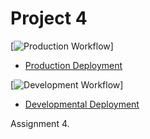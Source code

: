 # Project 4

[![Production Workflow](https://github.com/aron-s/Project4/actions/workflows/prod.yml/badge.svg)]

* [Production Deployment](https://project4-as4259.herokuapp.com/)


[![Development Workflow](https://github.com/aron-s/Project4/actions/workflows/dev.yml/badge.svg)]

* [Developmental Deployment](https://project4-dvlm-as4259.herokuapp.com/)

Assignment 4.

